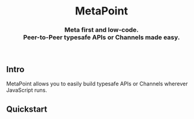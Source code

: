 <!-- <a href="https://trpc.io/" target="_blank" rel="noopener">
  <picture>
    <source media="(prefers-color-scheme: dark)" srcset="https://assets.trpc.io/www/trpc-readme-dark.png" />
    <img alt="tRPC" src="https://assets.trpc.io/www/trpc-readme.png" />
  </picture>
</a> -->

<div align="center">
  <h1>MetaPoint</h1>
  <h3>Meta first and low-code.<br />Peer-to-Peer typesafe APIs or Channels made easy.</h3>
  <!-- <a href="https://codecov.io/gh/trpc/trpc">
    <img alt="codecov" src="https://codecov.io/gh/trpc/trpc/branch/main/graph/badge.svg?token=KPPS918B0G">
  </a>
  <a href="https://github.com/trpc/trpc/blob/main/LICENSE">
    <img alt="MIT License" src="https://img.shields.io/github/license/trpc/trpc" />
  </a>
  <a href="https://trpc.io/discord">
    <img alt="Discord" src="https://img.shields.io/discord/867764511159091230?color=7389D8&label&logo=discord&logoColor=ffffff" />
  </a>
  <br />
  <a href="https://twitter.com/alexdotjs">
    <img alt="Twitter" src="https://img.shields.io/twitter/url.svg?label=%40alexdotjs&style=social&url=https%3A%2F%2Ftwitter.com%2Falexdotjs" />
  </a>
  <a href="https://twitter.com/trpcio">
    <img alt="Twitter" src="https://img.shields.io/twitter/url.svg?label=%40trpcio&style=social&url=https%3A%2F%2Ftwitter.com%2Falexdotjs" />
  </a>
  <br /> -->
  <!-- <br /> -->
  <!-- <figure>
    <img src="https://assets.trpc.io/www/v10/v10-dark-landscape.gif" alt="Demo" />
    <figcaption>
      <p align="center">
        The client above is <strong>not</strong> importing any code from the server, only its type declarations.
      </p>
    </figcaption>
  </figure> -->
</div>

<br />

## Intro

MetaPoint allows you to easily build typesafe APIs or Channels wherever
JavaScript runs.

## Quickstart
